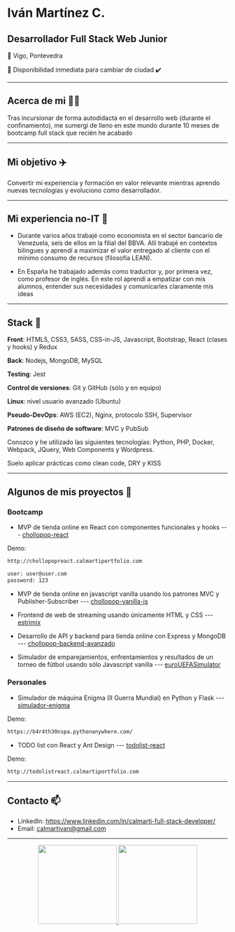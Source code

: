 # Iván Martínez C.  
## Desarrollador Full Stack Web Junior
 :house_with_garden: Vigo, Pontevedra
 
:trolleybus: Disponibilidad inmediata para cambiar de ciudad :heavy_check_mark:

---

## Acerca de mi :raising_hand_man:

Tras incursionar de forma autodidacta en el desarrollo web (durante el confinamiento), me sumergí de lleno en este mundo durante 10 meses de bootcamp full stack que recién he acabado

---

## Mi objetivo :airplane:
Convertir mi experiencia y formación en valor relevante mientras aprendo nuevas tecnologías y evoluciono como desarrollador. 


---

## Mi experiencia no-IT :bank:

- Durante varios años trabajé como economista en el sector bancario de Venezuela, seis de ellos en la filial del BBVA. 
Allí trabajé en contextos bilingues y aprendí a maximizar el valor entregado al cliente con el mínimo consumo de recursos 
(filosofía LEAN). 

- En España he trabajado además como traductor y, por primera vez, como profesor de inglés. En este rol aprendí a empatizar con mis alumnos, entender sus necesidades y comunicarles claramente mis ideas

---

## Stack :martial_arts_uniform:

**Front**: HTML5, CSS3, SASS, CSS-in-JS, Javascript, Bootstrap, React (clases y hooks) y Redux

**Back**: Nodejs, MongoDB, MySQL

**Testing**: Jest

**Control de versiones**: Git y GitHub (sólo y en equipo)

**Linux**: nivel usuario avanzado (Ubuntu)

**Pseudo-DevOps**: AWS (EC2), Nginx, protocolo SSH, Supervisor  

**Patrones de diseño de software**: MVC y PubSub

Conozco y he utilizado las siguientes tecnologías: Python, PHP, Docker, Webpack, JQuery, Web Components y Wordpress.

Suelo aplicar prácticas como clean code, DRY y KISS

---

## Algunos de mis proyectos :mega: 

### Bootcamp
- MVP de tienda online en React con componentes funcionales y hooks  ---  [chollopop-react](https://github.com/calmarti/chollopop-react)

Demo:

```sh
http://chollopopreact.calmartiportfolio.com
```

```sh 
user: user@user.com
password: 123
```

- MVP de tienda online en javascript vanilla usando los patrones MVC y Publisher-Subscriber  --- [chollopop-vanilla-js](https://github.com/calmarti/chollopop-vanilla-js)

- Frontend de web de streaming usando únicamente HTML y CSS  --- [estrimix](https://github.com/calmarti/estrimix)

<!-- -Extensión de "chollopop-react" usando Redux (chollopop-react-redux)-->

- Desarrollo de API y backend para tienda online con Express y MongoDB  ---  [chollopop-backend-avanzado](https://github.com/calmarti/chollopop-backend-avanzado)

- Simulador de emparejamientos, enfrentamientos y resultados de un torneo de fútbol usando sólo Javascript vanilla --- [euroUEFASimulator](https://github.com/calmarti/euroUEFASimulator)


### Personales

- Simulador de máquina Enigma (II Guerra Mundial) en Python y Flask  --- [simulador-enigma](https://github.com/calmarti/Enigma-flask)

Demo:
```sh
https://b4r4th30nspa.pythonanywhere.com/
```

- TODO list con React y Ant Design  --- [todolist-react](https://github.com/calmarti/todolist-react)

Demo:
```sh
http://todolistreact.calmartiportfolio.com
```

---

## Contacto  📫
- LinkedIn: https://www.linkedin.com/in/calmarti-full-stack-developer/
- Email: calmartivan@gmail.com

---

<!--**calmarti/calmarti** is a ✨ _special_ ✨ repository because its `README.md` (this file) appears on your GitHub profile.-->

<p align="center">
<a href="https://github.com/[calmarti]">
  <img height="180em" src="https://github-readme-stats-eight-theta.vercel.app/api?username=calmarti&show_icons=true&theme=algolia&include_all_commits=true&count_private=true"/>
  <img height="180em" src="https://github-readme-stats-eight-theta.vercel.app/api/top-langs/?username=calmarti&layout=compact&langs_count=8&theme=algolia"/>
</a>
</p>

